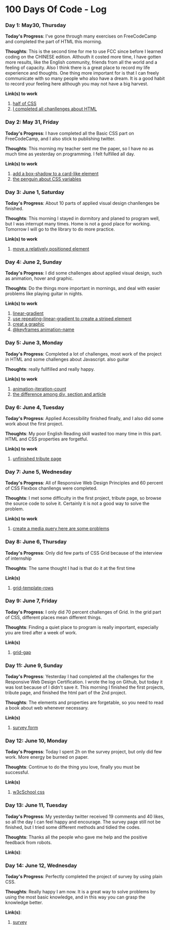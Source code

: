# 100 Days Of Code - Log


### Day 1: May30, Thursday

**Today's Progress**: I've gone through many exercises on FreeCodeCamp and completed the part of HTML this morning. 

**Thoughts**: This is the second time for me to use FCC since before I learned coding on the CHINESE edition. Althouth it costed more time, I have gotten more results, like the English community, friends from all the world and a feeling of capacity. Also I think there is a great place to record my life experience and thoughts.
One thing more important for is that I can freely communicate with so many people who also have a dream. 
It is a good habit to record your feeling here although you may not have a big harvest.

**Link(s) to work**
1. [half  of CSS](https://learn.freecodecamp.org/responsive-web-design/basic-css/use-attribute-selectors-to-style-elements)
2. [I completed all chanllenges about HTML](https://learn.freecodecamp.org/responsive-web-design/basic-html-and-html5)


### Day 2: May 31, Friday

**Today's Progress**:  I have completed all the Basic CSS part on FreeCodeCamp, and I also stick to publishing twitter.

**Thoughts**: This morning my teacher sent me the paper, so I have no as much time as yesterday on programming. I felt fulfilled all day. 

**Link(s) to work**
1. [add a box-shadow to a card-like element](https://learn.freecodecamp.org/responsive-web-design/applied-visual-design/add-a-box-shadow-to-a-card-like-element)
2. [the penguin about CSS variables](https://learn.freecodecamp.org/responsive-web-design/basic-css/use-css-variables-to-change-several-elements-at-once)


### Day 3: June 1, Saturday

**Today's Progress**: About 10 parts of applied visual design chanllenges be finished.

**Thoughts**: This morning I stayed in dormitory and planed to program well, but I was interrupt many times. Home is not a good place for working. Tomorrow I will go to the library to do more practice.

**Link(s) to work**
1. [move a relatively positioned element](https://learn.freecodecamp.org/responsive-web-design/applied-visual-design/move-a-relatively-positioned-element-with-css-offsets)


### Day 4: June 2, Sunday

**Today's Progress**: I did some challenges about applied visual design, such as animation, hover and graphic.

**Thoughts**: Do the things more important in mornings, and deal with easier problems like playing guitar in nights.

**Link(s) to work**
1. [linear-gradient](https://learn.freecodecamp.org/responsive-web-design/applied-visual-design/create-a-gradual-css-linear-gradient)
2. [use repeating-linear-gradient to create a striped element](https://learn.freecodecamp.org/responsive-web-design/applied-visual-design/use-a-css-linear-gradient-to-create-a-striped-element)
3. [creat a graphic](https://learn.freecodecamp.org/responsive-web-design/applied-visual-design/create-a-graphic-using-css/)
4. [@keyframes animation-name](https://learn.freecodecamp.org/responsive-web-design/applied-visual-design/use-css-animation-to-change-the-hover-state-of-a-button/)


### Day 5: June 3, Monday

**Today's Progress**: Completed a lot of challenges, most work of the project in HTML and some challenges about Javascript. also guitar

**Thoughts**: really fullfilled and really happy.

**Link(s) to work**
1.  [animation-iteration-count](https://learn.freecodecamp.org/responsive-web-design/applied-visual-design/make-a-css-heartbeat-using-an-infinite-animation-count)
2. [the difference among div, section and article](https://learn.freecodecamp.org/responsive-web-design/applied-accessibility/wrap-content-in-the-article-element)


### Day 6: June 4, Tuesday

**Today's Progress**: Applied Accessibility finished finally, and I also did some work about the first project.

**Thoughts**: My poor English Reading skill wasted too many time in this part. HTML and CSS properties are forgetful.

**Link(s) to work**
1. [unfinished tribute page](https://codepen.io/chunshujiu/project/editor/DnqKLN)


### Day 7: June 5, Wednesday

**Today's Progress**: All of Responsive Web Design Principles and 60 percent of CSS Flexbox chanllengs were completed.

**Thoughts**: I met some difficulty in the first project, tribute page, so browse the source code to solve it. Certainly it is not a good way to solve the problem.

**Link(s) to work**
1. [create a media query here are some problems](https://learn.freecodecamp.org/responsive-web-design/responsive-web-design-principles/create-a-media-query)


### Day 8: June 6, Thursday

**Today's Progress**: Only did few parts of CSS Grid because of the interview of internship

**Thoughts**: The same thought I had is that do it at the first time

**Link(s)**
1. [grid-template-rows](https://learn.freecodecamp.org/responsive-web-design/css-grid/add-rows-with-grid-template-rows)

### Day 9: June 7, Friday

**Today's Progress**: I only did 70 percent challenges of Grid. In the grid part of CSS, different places mean different things. 

**Thoughts**: Finding a quiet place to program is really important, especially you are tired after a week of work.

**Link(s)**
1. [grid-gap](https://learn.freecodecamp.org/responsive-web-design/css-grid/add-gaps-faster-with-grid-gap)

### Day 11: June 9, Sunday

**Today's Progress**: Yesterday I had completed all the challenges for the Responsive Web Design Certification. I wrote the log on Github, but today it was lost because of I didn't save it. This morning I finished the first projects, tribute page, and finished the html part of the 2nd project.

**Thoughts**: The elements and properties are forgetable, so you need to read a book about web whenever necessary. 

**Link(s)**
1. [survey form](https://codepen.io/chunshujiu/project/editor/DnqKLN#0)

### Day 12: June 10, Monday

**Today's Progress**: Today I spent 2h on the survey project, but only did few work. More energy be burned on paper.

**Thoughts**: Continue to do the thing you love, finally you must be successful. 

**Link(s)**
1. [w3cSchool css](https://www.w3cschool.cn/cssref/)

### Day 13: June 11, Tuesday
**Today's Progress**: My yesterday twitter received 19 comments and 40 likes, so all the day I can feel happy and encourage. The survey page still not be finished, but I tried some different methods and tidied the codes.

**Thoughts**: Thanks all the people who gave me help and the positive feedback from robots. 

**Link(s)**: 


### Day 14: June 12, Wednesday
**Today's Progress**: Perfectly completed the project of survey by using plain CSS.

**Thoughts**: Really happy I am now. It is a great way to solve problems by using the most basic knowledge, and in this way you can grasp the knowledge better.

**Link(s)**: 
1. [survey](https://codepen.io/chunshujiu/project/editor/DnqKLN)
